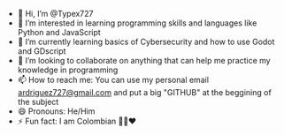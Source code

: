 - 👋 Hi, I’m @Typex727
- 👀 I’m interested in learning programming skills and languages like Python and JavaScript
- 🌱 I’m currently learning basics of Cybersecurity and how to use Godot and GDscript
- 💞️ I’m looking to collaborate on anything that can help me practice my knowledge in programming
- 📫 How to reach me: You can use my personal email ardriguez727@gmail.com and put a big "GITHUB" at the beggining of the subject
- 😄 Pronouns: He/Him
- ⚡ Fun fact: I am Colombian 💛💙❤️

<!---
Typex727/Typex727 is a ✨ special ✨ repository because its `README.md` (this file) appears on your GitHub profile.
You can click the Preview link to take a look at your changes.
--->
